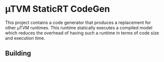 # µTVM StaticRT CodeGen

This project contains a code generator that produces a replacement for other µTVM runtimes. This runtime statically executes a compiled model which reduces the overhead of having such a runtime in terms of code size and execution time.

## Building
